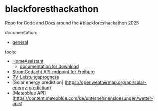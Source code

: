 # blackforesthackathon
Repo for Code and Docs around the #blackforesthackathon 2025

documentation:
- [general](https://balkon.solar/dateien)

tools:
- [HomeAssistant](https://www.home-assistant.io/)
  - [documentation for download](https://www.home-assistant.io/installation/raspberrypi#downloading-the-home-assistant-image)
- [StromGedacht API endpoint for Freiburg](https://api.stromgedacht.de/v1/now?zip=79110)
- [PV-Leistungsprognose](https://www.photovoltaikforum.com/wissen/entry/39-kostenfreie-photovoltaik-leistungsprognose-f%C3%BCr-10-tageszeitfenster-mit-kostenfre/)
- [Solar energy prediction] (https://openweathermap.org/api/solar-energy-prediction)
- [Meteoblue API] (https://content.meteoblue.com/de/unternehmensloesungen/wetter-apis)
